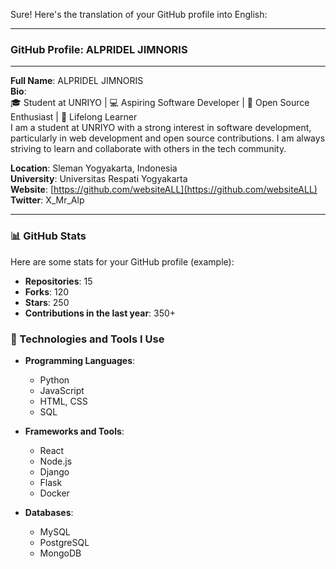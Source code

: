 Sure! Here's the translation of your GitHub profile into English:

---

### GitHub Profile: ALPRIDEL JIMNORIS

---

**Full Name**: ALPRIDEL JIMNORIS  
**Bio**:  
🎓 Student at UNRIYO | 💻 Aspiring Software Developer | 🚀 Open Source Enthusiast | 🧠 Lifelong Learner  
I am a student at UNRIYO with a strong interest in software development, particularly in web development and open source contributions. I am always striving to learn and collaborate with others in the tech community.

**Location**: Sleman Yogyakarta, Indonesia  
**University**: Universitas Respati Yogyakarta  
**Website**: [https://github.com/websiteALL](https://github.com/websiteALL)  
**Twitter**: X_Mr_Alp  

---

### 📊 GitHub Stats

Here are some stats for your GitHub profile (example):

- **Repositories**: 15  
- **Forks**: 120  
- **Stars**: 250  
- **Contributions in the last year**: 350+  

### 🔧 Technologies and Tools I Use

- **Programming Languages**:  
  - Python  
  - JavaScript  
  - HTML, CSS  
  - SQL  

- **Frameworks and Tools**:  
  - React  
  - Node.js  
  - Django  
  - Flask  
  - Docker  

- **Databases**:  
  - MySQL  
  - PostgreSQL  
  - MongoDB  

